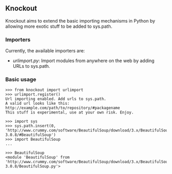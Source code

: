## Knockout

Knockout aims to extend the basic importing mechanisms in Python by allowing more exotic stuff to be added to sys.path.

### Importers

Currently, the available importers are:

- *urlimport.py*: Import modules from anywhere on the web by adding URLs to sys.path.

### Basic usage	
	
	>>> from knockout import urlimport
	>>> urlimport.register()
	Url importing enabled. Add urls to sys.path.
	A valid url looks like this: http://example.com/path/to/repository/#packagename
	This stuff is experimental, use at your own risk. Enjoy.
	
	>>> import sys
	>>> sys.path.insert(0, 'http://www.crummy.com/software/BeautifulSoup/download/3.x/BeautifulSoup-3.0.8/#BeautifulSoup')
	>>> import BeautifulSoup
	...
	
	>>> BeautifulSoup
	<module 'BeautifulSoup' from 'http://www.crummy.com/software/BeautifulSoup/download/3.x/BeautifulSoup-3.0.8/BeautifulSoup.py'>